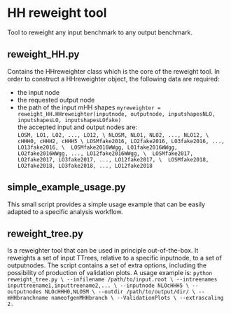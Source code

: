 # HH reweight tool     
Tool to reweight any input benchmark to any output benchmark.   

## reweight_HH.py     
Contains the HHreweighter class which is the core of the reweight tool. 
In order to construct a HHreweighter object, the following data are required:
* the input node 
* the requested output node      
* the path of the input mHH shapes
` myreweighter = reweight_HH.HHreweighter(inputnode, outputnode, inputshapesNLO, inputshapesLO, inputshapesLOfake) `      
the accepted input and output nodes are:     
`LOSM, LO1, LO2, ..., LO12, \
NLOSM, NLO1, NLO2, ..., NLO12, \
cHHH0, cHHH2, cHHH5 \
LOSMfake2016, LO2fake2016, LO3fake2016, ..., LO13fake2016, \ 
LOSMfake2016WWgg, LO1fake2016WWgg, LO2fake2016WWgg, ..., LO12fake2016WWgg, \ 
LOSMfake2017, LO2fake2017, LO3fake2017, ..., LO12fake2017, \ 
LOSMfake2018, LO2fake2018, LO3fake2018, ..., LO12fake2018 `


## simple_example_usage.py     
This small script provides a simple usage example that can be easily  adapted to a specific analysis workflow.

## reweight_tree.py     
Is a reweighter tool that can be used in principle out-of-the-box. It reweights a set of
input TTrees, relative to a specific inputnode, to a set of outputnodes. The script contains
a set of extra options, including the possibility of production of validation plots. A usage example is:
` python reweight_tree.py \
--infilename /path/to/input.root \
--intreenames inputtreename1,inputtreename2,... \
--inputnode NLOcHHH5 \
--outputnodes NLOcHHH0,NLOSM \
--outdir /path/to/output/dir/ \
--mHHbranchname nameofgenMHHbranch \
--ValidationPlots \
--extrascaling 2. `       
